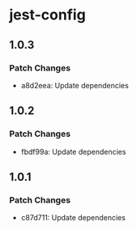 # jest-config

## 1.0.3

### Patch Changes

- a8d2eea: Update dependencies

## 1.0.2

### Patch Changes

- fbdf99a: Update dependencies

## 1.0.1

### Patch Changes

- c87d711: Update dependencies
